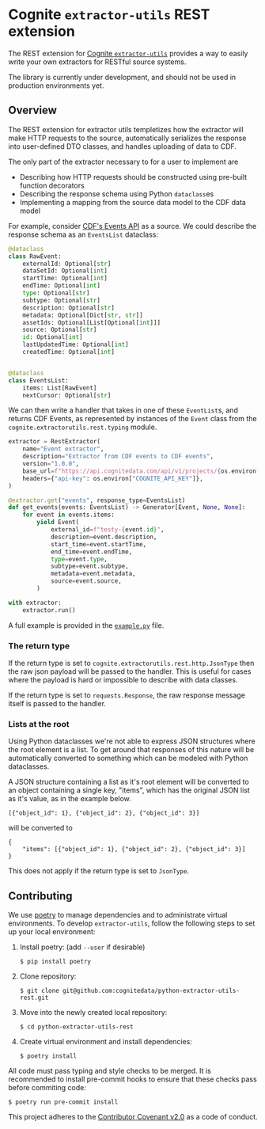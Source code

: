 # Cognite `extractor-utils` REST extension

The REST extension for [Cognite `extractor-utils`](https://github.com/cognitedata/python-extractor-utils) provides a way
to easily write your own extractors for RESTful source systems.

The library is currently under development, and should not be used in production environments yet.


## Overview

The REST extension for extractor utils templetizes how the extractor will make HTTP requests to the source,
automatically serializes the response into user-defined DTO classes, and handles uploading of data to CDF.

The only part of the extractor necessary to for a user to implement are

 * Describing how HTTP requests should be constructed using pre-built function decorators
 * Describing the response schema using Python `dataclass`es
 * Implementing a mapping from the source data model to the CDF data model

For example, consider [CDF's Events API](https://docs.cognite.com/api/v1/#operation/listEvents) as a source. We could
describe the response schema as an `EventsList` dataclass:

``` python
@dataclass
class RawEvent:
    externalId: Optional[str]
    dataSetId: Optional[int]
    startTime: Optional[int]
    endTime: Optional[int]
    type: Optional[str]
    subtype: Optional[str]
    description: Optional[str]
    metadata: Optional[Dict[str, str]]
    assetIds: Optional[List[Optional[int]]]
    source: Optional[str]
    id: Optional[int]
    lastUpdatedTime: Optional[int]
    createdTime: Optional[int]


@dataclass
class EventsList:
    items: List[RawEvent]
    nextCursor: Optional[str]
```

We can then write a handler that takes in one of these `EventList`s, and returns CDF Events, as represented by instances
of the `Event` class from the `cognite.extractorutils.rest.typing` module.


``` python
extractor = RestExtractor(
    name="Event extractor",
    description="Extractor from CDF events to CDF events",
    version="1.0.0",
    base_url=f"https://api.cognitedata.com/api/v1/projects/{os.environ['COGNITE_PROJECT']}/",
    headers={"api-key": os.environ["COGNITE_API_KEY"]},
)

@extractor.get("events", response_type=EventsList)
def get_events(events: EventsList) -> Generator[Event, None, None]:
    for event in events.items:
        yield Event(
            external_id=f"testy-{event.id}",
            description=event.description,
            start_time=event.startTime,
            end_time=event.endTime,
            type=event.type,
            subtype=event.subtype,
            metadata=event.metadata,
            source=event.source,
        )

with extractor:
    extractor.run()

```

A full example is provided in the [`example.py`](./example.py) file.

### The return type
If the return type is set to `cognite.extractorutils.rest.http.JsonType` then the raw json payload will be passed to the handler.
This is useful for cases where the payload is hard or impossible to describe with data classes.

If the return type is set to `requests.Response`, the raw response message itself is passed to the handler.

### Lists at the root
Using Python dataclasses we're not able to express JSON structures where the root element 
is a list. To get around that responses of this nature will be automatically converted to something which can be modeled with Python dataclasses. 

A JSON structure containing a list as it's root element will be converted to an object containing a single key, "items", which has the original JSON list as it's value, as in the example below.

```
[{"object_id": 1}, {"object_id": 2}, {"object_id": 3}]
```

will be converted to 

```
{
    "items": [{"object_id": 1}, {"object_id": 2}, {"object_id": 3}]
}
```

This does not apply if the return type is set to `JsonType`.

## Contributing

We use [poetry](https://python-poetry.org) to manage dependencies and to administrate virtual environments. To develop
`extractor-utils`, follow the following steps to set up your local environment:

 1. Install poetry: (add `--user` if desirable)
    ```
    $ pip install poetry
    ```
 2. Clone repository:
    ```
    $ git clone git@github.com:cognitedata/python-extractor-utils-rest.git
    ```
 3. Move into the newly created local repository:
    ```
    $ cd python-extractor-utils-rest
    ```
 4. Create virtual environment and install dependencies:
    ```
    $ poetry install
    ```

All code must pass typing and style checks to be merged. It is recommended to install pre-commit hooks to ensure that
these checks pass before commiting code:

```
$ poetry run pre-commit install
```

This project adheres to the [Contributor Covenant v2.0](https://www.contributor-covenant.org/version/2/0/code_of_conduct/)
as a code of conduct.


